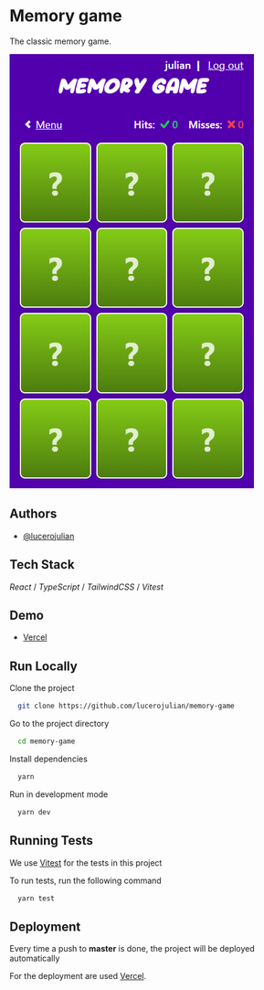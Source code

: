 # Memory game

The classic memory game.

![Playing screen](src/assets/screenshots/play_screen.png)

## Authors

- [@lucerojulian](https://www.github.com/lucerojulian)

## Tech Stack

_React_ / _TypeScript_ / _TailwindCSS_ / _Vitest_

## Demo

- [Vercel](https://memory-game-eight-zeta.vercel.app/)

## Run Locally

Clone the project

```bash
  git clone https://github.com/lucerojulian/memory-game
```

Go to the project directory

```bash
  cd memory-game
```

Install dependencies

```bash
  yarn
```

Run in development mode

```bash
  yarn dev
```

## Running Tests

We use [Vitest](https://vitest.dev/) for the tests in this project

To run tests, run the following command

```bash
  yarn test
```

## Deployment

Every time a push to **master** is done, the project will be deployed automatically

For the deployment are used [Vercel](https://vercel.com/).
